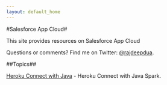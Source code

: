 ```yaml
---
layout: default_home
---
```


#Salesforce App Cloud#

This site provides resources on Salesforce App Cloud

Questions or comments? Find me on Twitter: [@rajdeepdua](https://twitter.com/rajdeepdua).


##Topics##


  
[Heroku Connect with Java](heroku-connect-java-spark.html) - Heroku Connect with Java Spark.




